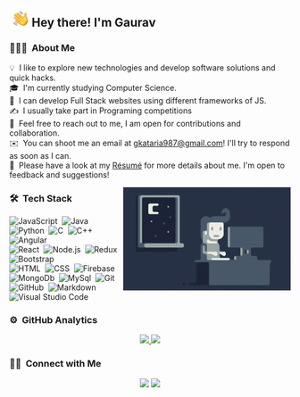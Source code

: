 

<img alt="Night Coding" src="./Hand%20Wave.gif" width='40' align="left"/><h2>Hey there! I'm Gaurav</h2>

<!-- ## 👋 &nbsp;Hey there! I'm Gaurav -->

### 👨🏻‍💻 &nbsp;About Me

💡 &nbsp;I like to explore new technologies and develop software solutions and quick hacks.\
🎓 &nbsp;I'm currently studying Computer Science.\
🌱 &nbsp;I can develop Full Stack websites using different frameworks of JS.\
✍️ &nbsp;I usually take part in Programing competitions\
💬 &nbsp;Feel free to reach out to me, I am open for contributions and collaboration.\
✉️ &nbsp;You can shoot me an email at gkataria987@gmail.com! I'll try to respond as soon as I can.\
📄 &nbsp;Please have a look at my [Résumé](https://drive.google.com/file/d/1NXs_l0ZDD7BB278wz4eHot54wY7a9GO6/view?usp=sharing) for more details about me. I'm open to feedback and suggestions!

<img alt="Night Coding" src="https://raw.githubusercontent.com/AVS1508/AVS1508/master/assets/Night-Coding.gif" align="right"/>

### 🛠 &nbsp;Tech Stack
![JavaScript](https://img.shields.io/badge/-JavaScript-05122A?style=flat&logo=javascript)&nbsp;
![Java](https://img.shields.io/badge/-Java-05122A?style=flat&logo=Java&logoColor=FFA518)&nbsp;
![Python](https://img.shields.io/badge/-Python-05122A?style=flat&logo=python)&nbsp;
![C](https://img.shields.io/badge/-C-05122A?style=flat&logo=C&logoColor=A8B9CC)&nbsp;
![C++](https://img.shields.io/badge/-C++-05122A?style=flat&logo=C%2B%2B&logoColor=00599C)&nbsp;
![Angular](https://img.shields.io/badge/-R-05122A?style=flat&logo=R&logoColor=276DC3)\
![React](https://img.shields.io/badge/-React-05122A?style=flat&logo=react)&nbsp;
![Node.js](https://img.shields.io/badge/-Node.js-05122A?style=flat&logo=node.js)&nbsp;
![Redux](https://img.shields.io/badge/-Flask-05122A?style=flat&logo=flask)&nbsp;
![Bootstrap](https://img.shields.io/badge/-Bootstrap-05122A?style=flat&logo=bootstrap&logoColor=563D7C)\
![HTML](https://img.shields.io/badge/-HTML-05122A?style=flat&logo=HTML5)&nbsp;
![CSS](https://img.shields.io/badge/-CSS-05122A?style=flat&logo=CSS3&logoColor=1572B6)&nbsp;
![Firebase](https://img.shields.io/badge/-Eclipse-05122A?style=flat&logo=eclipse-ide&logoColor=2C2255)\
![MongoDb](https://img.shields.io/badge/-Illustrator-05122A?style=flat&logo=adobe-illustrator)&nbsp;
![MySql](https://img.shields.io/badge/-Photoshop-05122A?style=flat&logo=adobe-photoshop)&nbsp;
![Git](https://img.shields.io/badge/-Git-05122A?style=flat&logo=git)&nbsp;
![GitHub](https://img.shields.io/badge/-GitHub-05122A?style=flat&logo=github)&nbsp;
![Markdown](https://img.shields.io/badge/-Markdown-05122A?style=flat&logo=markdown)\
![Visual Studio Code](https://img.shields.io/badge/-Visual%20Studio%20Code-05122A?style=flat&logo=visual-studio-code&logoColor=007ACC)&nbsp;

### ⚙️ &nbsp;GitHub Analytics

<p align="center">
<a href="https://github.com/Gaurav453">
  <img height="180em" src="https://github-readme-stats-eight-theta.vercel.app/api?username=Gaurav453&show_icons=true&theme=algolia&include_all_commits=true&count_private=true"/>
  <img height="180em" src="https://github-readme-stats-eight-theta.vercel.app/api/top-langs/?username=Gaurav453&layout=compact&langs_count=8&theme=algolia"/>
</a>
</p>

### 🤝🏻 &nbsp;Connect with Me

<p align="center">
<a href="https://www.linkedin.com/in/gaurav-kataria987/"><img src="https://img.shields.io/badge/-Gaurav%20Kataria-0077B5?style=flat&logo=Linkedin&logoColor=white"/></a>
<a href="mailto:gkataria987@gmail.com"><img src="https://img.shields.io/badge/-gkataria987@gmail.com-D14836?style=flat&logo=Gmail&logoColor=white"/></a>
